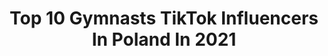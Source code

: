 ---
title: Top 10 Gymnasts TikTok Influencers In Poland In 2021
description: >-
  Find top gymnasts TikTok influencers in Poland in 2021. Most popular hashtags: #gymnastics #dlaciebie #dc #fyp.
platform: TikTok
hits: 26
text_top: Analyze the top-rated TikTok profiles on inBeat.
text_bottom: inBeat holds 26 TikTok influencers like this in Poland for you to work with.
profiles:
  - username: "zuziaa.akro"
    fullname: >-
      zuzka❤
    bio: >-
      Hi🇵🇱 | 16 🌿Gymnast and dancer🌿 Ig: zuziajuraszek
    location: "Poland"
    followers: 45000
    engagement: 2862
    commentsToLikes: 0.055153
    id: ckck5ns2hqogn0j235ocxh316
    verified: false
    hashtags: "#dc, #flexibility, #gymnastics, #trend"
  - username: "gymnastic.poland"
    fullname: >-
      🤸🏼♀️Gymnastics🤸🏻♂️
    bio: >-
      💡Started 07.04.2018💡 Admi @misia.alisia Top 2 in 🇵🇱 Top 20 in🌍 #gymnasticpll
    location: "Poland"
    followers: 56000
    engagement: 2428
    commentsToLikes: 0.047432
    id: ckck3cn46n7d70j23ldbaxamc
    verified: false
    hashtags: "#gymnasticpll, #fyp"
  - username: "oliwiaszydowska2"
    fullname: >-
      Oliwia_Dancer®❤️🇵🇱❤️
    bio: >-
      💃🏼Dancer💃🏼 💗Gymnastics💗 🔥Snap: oliwia716 🔥 🇵🇱World champion in dance 🇵🇱
    location: "Poland"
    followers: 63000
    engagement: 2166
    commentsToLikes: 0.015560
    id: ckcjnsu8cflgw0j23ot3kq1a4
    verified: false
    hashtags: "#jazz, #dancer, #turns, #iloveit"
  - username: "julcz00"
    fullname: >-
      Julia Pustelnik
    bio: >-
      🥇Polish champion aerial hoop 2020🏆 📸Instagram: julcz00 🤸🏼‍♀️Acro trainer
    location: "Poland"
    followers: 4736
    engagement: 1669
    commentsToLikes: 0.028131
    id: ckac5zqojdpma0i782l1mwfoc
    verified: false
    hashtags: "#aerialist, #fyp, #dc, #aerialhoop"
  - username: "serszynkaiananas"
    fullname: >-
      Pauluu❤️
    bio: >-
      Paula 🤡 16 soocer ⚽️ acro 🤸 scout🏕 10k🔒
    location: "Poland"
    followers: 5557
    engagement: 937
    commentsToLikes: 0.057586
    id: ckae15nqun7300i78m0lnjyg8
    verified: false
    hashtags: "#fail, #backhandspring, #beautyfull, #tired"
  - username: "nataliakulig1"
    fullname: >-
      Natalia Kulig
    bio: >-
      19 years old | Łódź 🇵🇱 INSTAGRAM: n_kulig contact: natalka.kulig@gmail.com ❤️
    location: "Poland"
    followers: 686100
    engagement: 1996
    commentsToLikes: 0.010939
    id: ckbl1ih6lyb310j23vkzhna8h
    verified: true
    hashtags: "#pov, #dance, #gymnastics, #global"
  - username: "jakub.pursa"
    fullname: >-
      Jakub Pursa
    bio: >-
      DANCER - GYM LOVER - HUSKY OWNER IG: @jakub.pursa 😉
    location: "Poland"
    followers: 15600
    engagement: 830
    commentsToLikes: 0.031096
    id: ckb981ba4r1x20j238go4w5ow
    verified: false
    hashtags: "#lift, #gymnastics, #fy, #duet"
  - username: "myjowski"
    fullname: >-
      Dawid Myjak
    bio: >-
      🇵🇱 Łódź, Poland 🚦03.08.19 Start 📌 myjowski@gmail.com 🍀paypal.me/myjowski
    location: "Poland"
    followers: 521900
    engagement: 1681
    commentsToLikes: 0.005782
    id: ck8j85awuhdcp0j783tsguy1g
    verified: false
    hashtags: "#gymnastics, #trampoline, #silly, #comedy"
  - username: "juliamaciuszek"
    fullname: >-
      Julia Maciuszek
    bio: >-
      Akrobatka i pasjonatka biegów przeszkodowych🤸‍♀️ Więcej➡️Ig: @juliamaciuszek
    location: "Poland"
    followers: 179700
    engagement: 1634
    commentsToLikes: 0.003329
    id: ckb9kgjyfcc1u0j23aoj5t1n6
    verified: false
    hashtags: "#underarmour, #runmageddon, #obstaclecourse, #moveformentalhealth"
  - username: "martynka_kus"
    fullname: >-
      ...
    bio: >-
      Dla zabawy
    location: "Poland"
    followers: 10400
    engagement: 2039
    commentsToLikes: 0.082230
    id: ck8vv0e1pkfoa0j787rwjv8jt
    verified: false
    hashtags: "#europe, #dlaciebie, #foryou, #fyp"
---